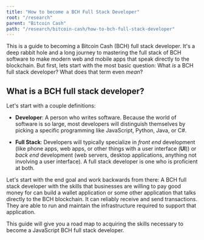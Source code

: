 ```yaml
---
title: "How to become a BCH Full Stack Developer"
root: "/research"
parent: "Bitcoin Cash"
path: "/research/bitcoin-cash/how-to-bch-full-stack-developer"
---
```


This is a guide to becoming a Bitcoin Cash (BCH) full stack developer. It's a deep rabbit hole and a long journey to mastering the full stack of BCH software to make modern web and mobile apps that speak directly to the blockchain. But first, lets start with the most basic question: What *is* a BCH full stack developer? What does that term even *mean*?

## What is a BCH full stack developer?
Let's start with a couple definitions:

- **Developer**: A person who writes software. Because the world of software is so large, most developers will distinguish themselves by picking a specific programming like JavaScript, Python, Java, or C#.

- **Full Stack**: Developers will typically specialize in *front end* development (like phone apps, web apps, or other things with a user interface (**UI**)) or *back end* development (web servers, desktop applications, anything not involving a user interface). A full stack developer is one who is proficient at both.

Let's start with the end goal and work backwards from there: A BCH full stack developer with the skills that businesses are willing to pay good money for can build a wallet application or some other application that talks directly to the BCH blockchain. It can reliably receive and send transactions. They are able to run and maintain the infrastructure required to support that application.

This guide will give you a road map to acquiring the skills necessary to become a JavaScript BCH full stack developer.
